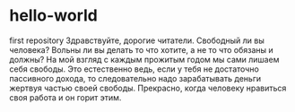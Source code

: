 # hello-world
first repository
Здравствуйте, дорогие читатели. Свободный ли вы человека? Вольны ли вы делать то что хотите, а не то что обязаны и должны? На мой взгляд с каждым прожитым годом мы сами лишаем себя свободы. Это естественно ведь, если у тебя не достаточно пассивного дохода, то следовательно надо зарабатывать деньги жертвуя частью своей свободы. Прекрасно, когда человеку нравиться своя работа и он горит этим.
